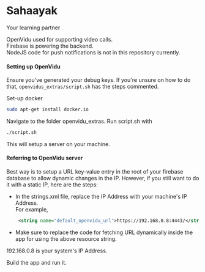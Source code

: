 # Sahaayak

Your learning partner  

OpenVidu used for supporting video calls.  
Firebase is powering the backend.  
NodeJS code for push notifications is not in this repository currently.  

#### Setting up OpenVidu
Ensure you've generated your debug keys. If you're unsure on how to do that, `openvidus_extras/script.sh` has the steps commented.  

Set-up docker  
```bash
sudo apt-get install docker.io
```

Navigate to the folder openvidu_extras. Run script.sh with  
```bash
./script.sh
```

This will setup a server on your machine.  

#### Referring to OpenVidu server
Best way is to setup a URL key-value entry in the root of your firebase database to allow dynamic changes in the IP. However, if you still want to do it with a static IP, here are the steps:  

- In the strings.xml file, replace the IP Address with your machine's IP Address.  
  For example,  
  ```xml
   <string name="default_openvidu_url">https://192.168.0.8:4443/</string>
  ```
- Make sure to replace the code for fetching URL dynamically inside the app for using the above resource string.  

192.168.0.8 is your system's IP Address.

Build the app and run it.


